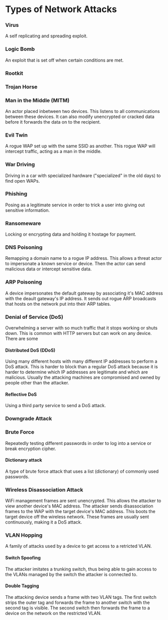 # Types of Network Attacks



### Virus
A self replicating and spreading exploit.

### Logic Bomb
An exploit that is set off when certain conditions are met.

### Rootkit

### Trojan Horse

### Man in the Middle (MITM)
An actor placed inbetween two devices.
This listens to all communications between these devices.
It can also modify unencrypted or cracked data before it forwards the data on to the recipient.

### Evil Twin
A rogue WAP set up with the same SSID as another.
This rogue WAP will intercept traffic, acting as a man in the middle.

### War Driving
Driving in a car with specialized hardware ("specialized" in the old days) to find open WAPs.

### Phishing
Posing as a legitimate service in order to trick a user into giving out sensitive information.

### Ransomeware
Locking or encrypting data and holding it hostage for payment.

### DNS Poisoning
Remapping a domain name to a rogue IP address.
This allows a threat actor to impersonate a known service or device.
Then the actor can send malicious data or intercept sensitive data.

### ARP Poisoning
A device impersonates the default gateway by associating it's MAC address with the deault gateway's IP address.
It sends out rogue ARP broadcasts that hosts on the network put into their ARP tables.

### Denial of Service (DoS)
Overwhelming a server with so much traffic that it stops working or shuts down.
This is common with HTTP servers but can work on any device.
There are some 

#### Distributed DoS (DDoS)
Using many different hosts with many different IP addresses to perform a DoS attack.
This is harder to block than a regular DoS attack because it is harder to determine which IP addresses are legitimate and which are malicious.
Usually the attacking machines are compromised and owned by people other than the attacker.

#### Reflective DoS
Using a third party service to send a DoS attack.


### Downgrade Attack


### Brute Force
Repeatedly testing different passwords in order to log into a service or break encryption cipher.

#### Dictionary attack
A type of brute force attack that uses a list (dictionary) of commonly used passwords.

### Wireless Disassociation Attack
WiFi management frames are sent unencrypted.
This allows the attacker to view another device's MAC address.
The attacker sends disassociation frames to the WAP with the target device's MAC address.
This boots the target device off the wireless network.
These frames are usually sent continuously, making it a DoS attack.

### VLAN Hopping
A family of attacks used by a device to get access to a retricted VLAN.

#### Switch Spoofing
The attacker imitates a trunking switch, thus being able to gain access to the VLANs managed by the switch the attacker is connected to.

#### Double Tagging
The attacking device sends a frame with two VLAN tags.
The first switch strips the outer tag and forwards the frame to another switch with the second tag is visible.
The second switch then forwards the frame to a device on the network on the restricted VLAN.
